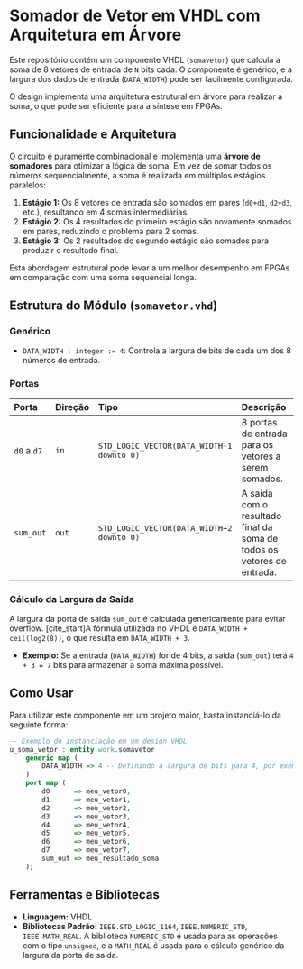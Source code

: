 # Somador de Vetor em VHDL com Arquitetura em Árvore

Este repositório contém um componente VHDL (`somavetor`) que calcula a soma de 8 vetores de entrada de `N` bits cada. O componente é genérico, e a largura dos dados de entrada (`DATA_WIDTH`) pode ser facilmente configurada.

O design implementa uma arquitetura estrutural em árvore para realizar a soma, o que pode ser eficiente para a síntese em FPGAs.

## Funcionalidade e Arquitetura

O circuito é puramente combinacional e implementa uma **árvore de somadores** para otimizar a lógica de soma. Em vez de somar todos os números sequencialmente, a soma é realizada em múltiplos estágios paralelos:

1.  **Estágio 1:** Os 8 vetores de entrada são somados em pares (`d0+d1`, `d2+d3`, etc.), resultando em 4 somas intermediárias.
2.  **Estágio 2:** Os 4 resultados do primeiro estágio são novamente somados em pares, reduzindo o problema para 2 somas.
3.  **Estágio 3:** Os 2 resultados do segundo estágio são somados para produzir o resultado final.

Esta abordagem estrutural pode levar a um melhor desempenho em FPGAs em comparação com uma soma sequencial longa.

## Estrutura do Módulo (`somavetor.vhd`)

### Genérico
* `DATA_WIDTH : integer := 4`: Controla a largura de bits de cada um dos 8 números de entrada.

### Portas

| Porta | Direção | Tipo | Descrição |
| :--- | :--- | :--- | :--- |
| `d0` a `d7` | `in` | `STD_LOGIC_VECTOR(DATA_WIDTH-1 downto 0)` | 8 portas de entrada para os vetores a serem somados. |
| `sum_out` | `out` | `STD_LOGIC_VECTOR(DATA_WIDTH+2 downto 0)` | A saída com o resultado final da soma de todos os vetores de entrada. |

### Cálculo da Largura da Saída

A largura da porta de saída `sum_out` é calculada genericamente para evitar overflow. [cite_start]A fórmula utilizada no VHDL é `DATA_WIDTH + ceil(log2(8))`, o que resulta em `DATA_WIDTH + 3`.

* **Exemplo:** Se a entrada (`DATA_WIDTH`) for de 4 bits, a saída (`sum_out`) terá `4 + 3 = 7` bits para armazenar a soma máxima possível.

## Como Usar

Para utilizar este componente em um projeto maior, basta instanciá-lo da seguinte forma:

```vhdl
-- Exemplo de instanciação em um design VHDL
u_soma_vetor : entity work.somavetor
    generic map (
        DATA_WIDTH => 4 -- Definindo a largura de bits para 4, por exemplo
    )
    port map (
        d0      => meu_vetor0,
        d1      => meu_vetor1,
        d2      => meu_vetor2,
        d3      => meu_vetor3,
        d4      => meu_vetor4,
        d5      => meu_vetor5,
        d6      => meu_vetor6,
        d7      => meu_vetor7,
        sum_out => meu_resultado_soma
    );
```

## Ferramentas e Bibliotecas

* **Linguagem:** VHDL
* **Bibliotecas Padrão:** `IEEE.STD_LOGIC_1164`, `IEEE.NUMERIC_STD`, `IEEE.MATH_REAL`. A biblioteca `NUMERIC_STD` é usada para as operações com o tipo `unsigned`, e a `MATH_REAL` é usada para o cálculo genérico da largura da porta de saída.
